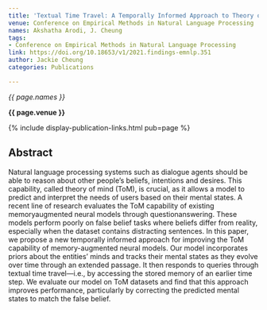 ```yaml
---
title: 'Textual Time Travel: A Temporally Informed Approach to Theory of Mind'
venue: Conference on Empirical Methods in Natural Language Processing
names: Akshatha Arodi, J. Cheung
tags:
- Conference on Empirical Methods in Natural Language Processing
link: https://doi.org/10.18653/v1/2021.findings-emnlp.351
author: Jackie Cheung
categories: Publications

---
```


*{{ page.names }}*

**{{ page.venue }}**

{% include display-publication-links.html pub=page %}

## Abstract

Natural language processing systems such as dialogue agents should be able to reason about other people’s beliefs, intentions and desires. This capability, called theory of mind (ToM), is crucial, as it allows a model to predict and interpret the needs of users based on their mental states. A recent line of research evaluates the ToM capability of existing memoryaugmented neural models through questionanswering. These models perform poorly on false belief tasks where beliefs differ from reality, especially when the dataset contains distracting sentences. In this paper, we propose a new temporally informed approach for improving the ToM capability of memory-augmented neural models. Our model incorporates priors about the entities’ minds and tracks their mental states as they evolve over time through an extended passage. It then responds to queries through textual time travel—i.e., by accessing the stored memory of an earlier time step. We evaluate our model on ToM datasets and find that this approach improves performance, particularly by correcting the predicted mental states to match the false belief.